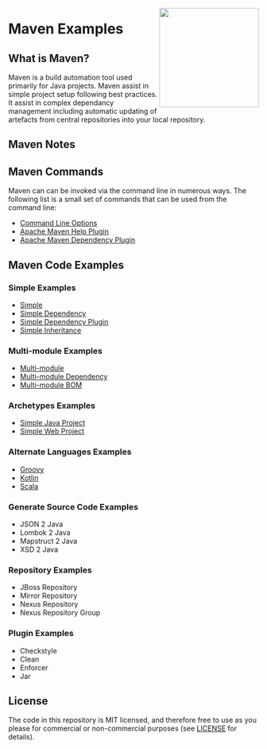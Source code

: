 <img
  src="https://upload.wikimedia.org/wikipedia/commons/thumb/0/0b/Maven_logo.svg/1280px-Maven_logo.svg.png"
  width="200"
  align="right"
/>

# Maven Examples

## What is Maven?
Maven is a build automation tool used primarily for Java projects. Maven assist in simple project setup following best practices. It assist in complex dependancy management including automatic updating of artefacts from central repositories into your local repository.

## Maven Notes

## Maven Commands
Maven can can be invoked via the command line in numerous ways. The following list is a small set of commands that can be used from the command line:

* [Command Line Options][Maven_Command_Line_Options]
* [Apache Maven Help Plugin][Apache_Maven_Help_Plugin]
* [Apache Maven Dependency Plugin][Apache_Maven_Dependency_Plugin]

## Maven Code Examples

### Simple Examples
* [Simple][Simple]
* [Simple Dependency][Simple_Dependency]
* [Simple Dependency Plugin][Simple_Dependency_Plugin]
* [Simple Inheritance][Simple_Inheritance]

### Multi-module Examples
* [Multi-module][Multi-module]
* [Multi-module Dependency][Multi-module-Dependency]
* [Multi-module BOM][Multi-module-BOM]

### Archetypes Examples
* [Simple Java Project][Archetype_Java_Project]
* [Simple Web Project][Archetype_Web_Project]

### Alternate Languages Examples
* [Groovy][Groovy]
* [Kotlin][Kotlin]
* [Scala][Scala]

### Generate Source Code Examples
* JSON 2 Java
* Lombok 2 Java
* Mapstruct 2 Java
* XSD 2 Java

### Repository Examples
* JBoss Repository
* Mirror Repository
* Nexus Repository
* Nexus Repository Group

### Plugin Examples
* Checkstyle
* Clean
* Enforcer
* Jar

## License

The code in this repository is MIT licensed, and therefore free to use as you please for commercial or non-commercial purposes (see [LICENSE](LICENSE) for details).


[Maven_Command_Line_Options]:maven-commands/maven_command_line_options.md
[Apache_Maven_Help_Plugin]:maven-commands/apache_maven_help_plugin.md
[Apache_Maven_Dependency_Plugin]:maven-commands/apache_maven_dependency_plugin.md

[Groovy]:alternate-languages/groovy
[Kotlin]:alternate-languages/kotlin
[Scala]:alternate-languages/scala

[Archetype_Java_Project]:archetypes/simple-java-project
[Archetype_Web_Project]:archetypes/simple-web-project

[Simple]:basic/simple
[Simple_Dependency]:basic/simple/simple-dependency
[Simple_Dependency_Plugin]:basic/simple/simple-dependency-plugin
[Simple_Inheritance]:basic/simple/simple-inheritance

[Multi-module]:multi-module/multi-module-basic
[Multi-module-Dependency]:multi-module/multi-module-dependency
[Multi-module-BOM]:multi-module/multi-module-bom